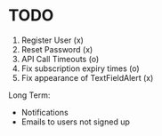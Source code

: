 #  TODO

1) Register User (x)
2) Reset Password (x)
3) API Call Timeouts (o)
4) Fix subscription expiry times (o)
5) Fix appearance of TextFieldAlert (x)


Long Term:
- Notifications
- Emails to users not signed up


